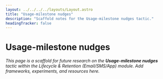 ```yaml
---
layout: ../../../../layouts/Layout.astro
title: "Usage-milestone nudges"
description: "Scaffold notes for the Usage-milestone nudges tactic."
headingTracker: false
---
```

# Usage-milestone nudges

_This page is a scaffold for future research on the **Usage-milestone nudges** tactic within the Lifecycle & Retention (Email/SMS/App) module. Add frameworks, experiments, and resources here._

